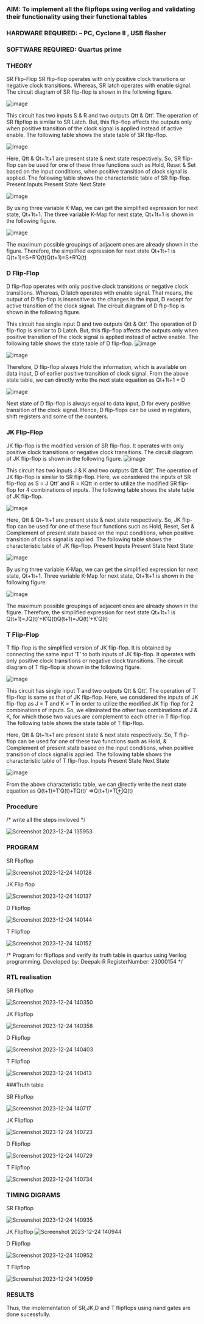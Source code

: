 ### AIM: To implement all the flipflops using verilog and validating their functionality using their functional tables
### HARDWARE REQUIRED:  – PC, Cyclone II , USB flasher
### SOFTWARE REQUIRED:   Quartus prime
### THEORY 
SR Flip-Flop
SR flip-flop operates with only positive clock transitions or negative clock transitions. Whereas, SR latch operates with enable signal. The circuit diagram of SR flip-flop is shown in the following figure.

![image](https://user-images.githubusercontent.com/36288975/167910294-bb550548-b1dc-4cba-9044-31d9037d476b.png)

 
This circuit has two inputs S & R and two outputs Qtt & Qtt’. The operation of SR flipflop is similar to SR Latch. But, this flip-flop affects the outputs only when positive transition of the clock signal is applied instead of active enable.
The following table shows the state table of SR flip-flop.


![image](https://user-images.githubusercontent.com/36288975/167910648-ced88e69-869c-42e2-9718-a285a3902446.png)


Here, Qtt & Qt+1t+1 are present state & next state respectively. So, SR flip-flop can be used for one of these three functions such as Hold, Reset & Set based on the input conditions, when positive transition of clock signal is applied. The following table shows the characteristic table of SR flip-flop.
Present Inputs	Present State	Next State


![image](https://user-images.githubusercontent.com/36288975/167908180-5fc9d589-1cb5-41f5-b2c8-927e04f5f387.png)

By using three variable K-Map, we can get the simplified expression for next state, Qt+1t+1. The three variable K-Map for next state, Qt+1t+1 is shown in the following figure.

![image](https://user-images.githubusercontent.com/36288975/167908214-25b30a54-db20-4bcb-9385-5f93a1982a09.png)

 
The maximum possible groupings of adjacent ones are already shown in the figure. Therefore, the simplified expression for next state Qt+1t+1 is
Q(t+1)=S+R′Q(t)Q(t+1)=S+R′Q(t)


### D Flip-Flop
D flip-flop operates with only positive clock transitions or negative clock transitions. Whereas, D latch operates with enable signal. That means, the output of D flip-flop is insensitive to the changes in the input, D except for active transition of the clock signal. The circuit diagram of D flip-flop is shown in the following figure.
 
This circuit has single input D and two outputs Qtt & Qtt’. The operation of D flip-flop is similar to D Latch. But, this flip-flop affects the outputs only when positive transition of the clock signal is applied instead of active enable.
The following table shows the state table of D flip-flop.
![image](https://user-images.githubusercontent.com/36288975/167908342-e03f0cbb-5958-43bb-b74a-5e3ec2341675.png)

![image](https://user-images.githubusercontent.com/36288975/167910325-aeef0739-0a54-40e2-bebd-6f5fa0cad10e.png)



Therefore, D flip-flop always Hold the information, which is available on data input, D of earlier positive transition of clock signal. From the above state table, we can directly write the next state equation as
Qt+1t+1 = D



![image](https://user-images.githubusercontent.com/36288975/167908850-d39d07ba-7f9d-490a-b9f2-274e189fd047.png)

Next state of D flip-flop is always equal to data input, D for every positive transition of the clock signal. Hence, D flip-flops can be used in registers, shift registers and some of the counters.


### JK Flip-Flop
JK flip-flop is the modified version of SR flip-flop. It operates with only positive clock transitions or negative clock transitions. The circuit diagram of JK flip-flop is shown in the following figure.
![image](https://user-images.githubusercontent.com/36288975/167910378-d2d984a7-2815-4d17-8c41-ee4bdf59ec24.png) 

 
This circuit has two inputs J & K and two outputs Qtt & Qtt’. The operation of JK flip-flop is similar to SR flip-flop. Here, we considered the inputs of SR flip-flop as S = J Qtt’ and R = KQtt in order to utilize the modified SR flip-flop for 4 combinations of inputs.
The following table shows the state table of JK flip-flop.


![image](https://user-images.githubusercontent.com/36288975/167908575-59c35afb-50d3-46a2-888c-47478a3179d5.png)

Here, Qtt & Qt+1t+1 are present state & next state respectively. So, JK flip-flop can be used for one of these four functions such as Hold, Reset, Set & Complement of present state based on the input conditions, when positive transition of clock signal is applied. The following table shows the characteristic table of JK flip-flop.
Present Inputs	Present State	Next State

![image](https://user-images.githubusercontent.com/36288975/167908664-c854ffe9-0bd3-44c2-bfa6-e53928181c69.png)


By using three variable K-Map, we can get the simplified expression for next state, Qt+1t+1. Three variable K-Map for next state, Qt+1t+1 is shown in the following figure.
 
 
 ![image](https://user-images.githubusercontent.com/36288975/167908688-fa93c3e9-8323-4864-947d-c11d163d5a90.png)

The maximum possible groupings of adjacent ones are already shown in the figure. Therefore, the simplified expression for next state Qt+1t+1 is
Q(t+1)=JQ(t)′+K′Q(t)Q(t+1)=JQ(t)′+K′Q(t)



### T Flip-Flop
T flip-flop is the simplified version of JK flip-flop. It is obtained by connecting the same input ‘T’ to both inputs of JK flip-flop. It operates with only positive clock transitions or negative clock transitions. The circuit diagram of T flip-flop is shown in the following figure.

![image](https://user-images.githubusercontent.com/36288975/167911534-5f3c445d-bc68-46e2-9a9c-7efce5febc60.png)



This circuit has single input T and two outputs Qtt & Qtt’. The operation of T flip-flop is same as that of JK flip-flop. Here, we considered the inputs of JK flip-flop as J = T and K = T in order to utilize the modified JK flip-flop for 2 combinations of inputs. So, we eliminated the other two combinations of J & K, for which those two values are complement to each other in T flip-flop.
The following table shows the state table of T flip-flop.



Here, Qtt & Qt+1t+1 are present state & next state respectively. So, T flip-flop can be used for one of these two functions such as Hold, & Complement of present state based on the input conditions, when positive transition of clock signal is applied. The following table shows the characteristic table of T flip-flop.
Inputs	Present State	Next State


![image](https://user-images.githubusercontent.com/36288975/167909015-53aa9450-3f28-4202-887a-79d88228f8a0.png)

From the above characteristic table, we can directly write the next state equation as
Q(t+1)=T′Q(t)+TQ(t)′
⇒Q(t+1)=T⊕Q(t)

### Procedure
/* write all the steps invloved */

![Screenshot 2023-12-24 135953](https://github.com/deepak23000154/Experiment--05-Implementation-of-flipflops-using-verilog/assets/151951350/39954c1d-1d91-4b54-ba61-806de14ac20a)



### PROGRAM 
SR Flipflop 

![Screenshot 2023-12-24 140128](https://github.com/deepak23000154/Experiment--05-Implementation-of-flipflops-using-verilog/assets/151951350/ce14d5dd-215f-458d-87ad-65fa928ccfe3)

JK Flip flop

![Screenshot 2023-12-24 140137](https://github.com/deepak23000154/Experiment--05-Implementation-of-flipflops-using-verilog/assets/151951350/36c7baf1-bec4-4560-9ee5-fb7352bf6db7)

D Flipflop

![Screenshot 2023-12-24 140144](https://github.com/deepak23000154/Experiment--05-Implementation-of-flipflops-using-verilog/assets/151951350/15181f95-2b14-465b-ba54-32eeff0bbe92)

T Flipflop

![Screenshot 2023-12-24 140152](https://github.com/deepak23000154/Experiment--05-Implementation-of-flipflops-using-verilog/assets/151951350/59048a76-b69f-4050-aeb1-4e8fb80bc840)



/*
Program for flipflops  and verify its truth table in quartus using Verilog programming.
Developed by: Deepak-R
RegisterNumber: 23000154
*/

### RTL realisation

SR Flipflop 

![Screenshot 2023-12-24 140350](https://github.com/deepak23000154/Experiment--05-Implementation-of-flipflops-using-verilog/assets/151951350/128905ee-86bb-4d4a-9804-e3db019eaaa8)


JK Flipflop 

![Screenshot 2023-12-24 140358](https://github.com/deepak23000154/Experiment--05-Implementation-of-flipflops-using-verilog/assets/151951350/c415e689-d62e-4b9c-979b-057e7ec557c1)

D Flipflop 

![Screenshot 2023-12-24 140403](https://github.com/deepak23000154/Experiment--05-Implementation-of-flipflops-using-verilog/assets/151951350/a07af9fd-ebf3-44c3-8851-4f0ee3ac00b9)


T Flipflop 

![Screenshot 2023-12-24 140413](https://github.com/deepak23000154/Experiment--05-Implementation-of-flipflops-using-verilog/assets/151951350/c0726476-e846-44af-96f5-22f0991d6fda)

###Truth table

SR Flipflop 

![Screenshot 2023-12-24 140717](https://github.com/deepak23000154/Experiment--05-Implementation-of-flipflops-using-verilog/assets/151951350/009d8ad0-9e83-4306-917d-8d748b023e9b)

 
JK Flipflop 

![Screenshot 2023-12-24 140723](https://github.com/deepak23000154/Experiment--05-Implementation-of-flipflops-using-verilog/assets/151951350/0021b4fb-9b5e-4883-a96a-b99dfe1428a2)


D Flipflop 

![Screenshot 2023-12-24 140729](https://github.com/deepak23000154/Experiment--05-Implementation-of-flipflops-using-verilog/assets/151951350/f0a1f01b-d53d-46b6-8b25-d8102466b900)

 T Flipflop
 
 ![Screenshot 2023-12-24 140734](https://github.com/deepak23000154/Experiment--05-Implementation-of-flipflops-using-verilog/assets/151951350/76f1e10b-f527-421b-959a-4c8dbc5448ba)


### TIMING DIGRAMS 

SR Flipflop 

![Screenshot 2023-12-24 140935](https://github.com/deepak23000154/Experiment--05-Implementation-of-flipflops-using-verilog/assets/151951350/64ba6d5a-26ae-4978-a09c-c6361240bc80)


JK Flipflop 
![Screenshot 2023-12-24 140944](https://github.com/deepak23000154/Experiment--05-Implementation-of-flipflops-using-verilog/assets/151951350/942f4826-b960-43c7-afaa-01c9f11e1cb1)


D Flipflop 

![Screenshot 2023-12-24 140952](https://github.com/deepak23000154/Experiment--05-Implementation-of-flipflops-using-verilog/assets/151951350/2fa7cb94-3896-432f-86c5-ea9d98621055)


T Flipflop 

![Screenshot 2023-12-24 140959](https://github.com/deepak23000154/Experiment--05-Implementation-of-flipflops-using-verilog/assets/151951350/72bc078b-4a90-4d8e-8560-887852293177)







### RESULTS 
Thus, the implementation of SR,JK,D and T flipflops using nand gates are done sucessfully.

